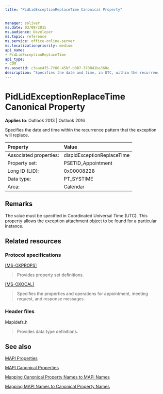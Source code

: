 ```yaml
---
title: "PidLidExceptionReplaceTime Canonical Property"
 
 
manager: soliver
ms.date: 03/09/2015
ms.audience: Developer
ms.topic: reference
ms.service: office-online-server
ms.localizationpriority: medium
api_name:
- PidLidExceptionReplaceTime
api_type:
- COM
ms.assetid: c3aae4f5-7f00-45bf-b007-370041ba360e
description: "Specifies the date and time, in UTC, within the recurrence pattern that the exception will replace."
---
```


# PidLidExceptionReplaceTime Canonical Property

  
  
**Applies to**: Outlook 2013 | Outlook 2016 
  
Specifies the date and time within the recurrence pattern that the exception will replace.
  
|Property |Value |
|:-----|:-----|
|Associated properties:  <br/> |dispidExceptionReplaceTime  <br/> |
|Property set:  <br/> |PSETID_Appointment  <br/> |
|Long ID (LID):  <br/> |0x00008228  <br/> |
|Data type:  <br/> |PT_SYSTIME  <br/> |
|Area:  <br/> |Calendar  <br/> |
   
## Remarks

The value must be specified in Coordinated Universal Time (UTC). This property allows the exception attachment object to be found for a particular instance.
  
## Related resources

### Protocol specifications

[[MS-OXPROPS]](https://msdn.microsoft.com/library/f6ab1613-aefe-447d-a49c-18217230b148%28Office.15%29.aspx)
  
> Provides property set definitions.
    
[[MS-OXOCAL]](https://msdn.microsoft.com/library/09861fde-c8e4-4028-9346-e7c214cfdba1%28Office.15%29.aspx)
  
> Specifies the properties and operations for appointment, meeting request, and response messages.
    
### Header files

Mapidefs.h
  
> Provides data type definitions.
    
## See also



[MAPI Properties](mapi-properties.md)
  
[MAPI Canonical Properties](mapi-canonical-properties.md)
  
[Mapping Canonical Property Names to MAPI Names](mapping-canonical-property-names-to-mapi-names.md)
  
[Mapping MAPI Names to Canonical Property Names](mapping-mapi-names-to-canonical-property-names.md)

